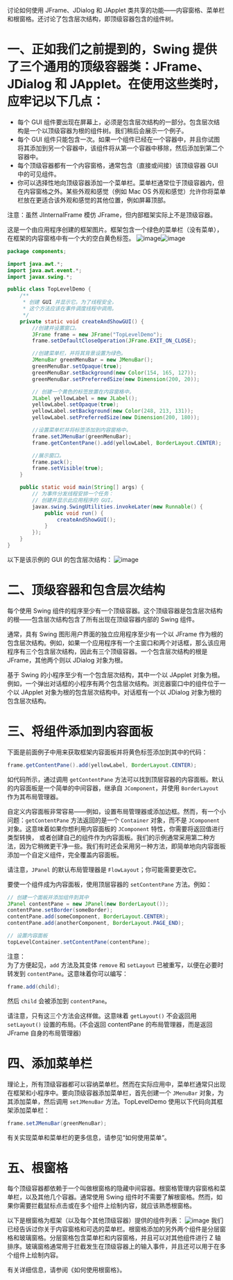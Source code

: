 讨论如何使用 JFrame、JDialog 和 JApplet 类共享的功能——内容窗格、菜单栏和根窗格。还讨论了包含层次结构，即顶级容器包含的组件树。
# 一、正如我们之前提到的，Swing 提供了三个通用的顶级容器类：JFrame、JDialog 和 JApplet。在使用这些类时，应牢记以下几点：

- 每个 GUI 组件要出现在屏幕上，必须是包含层次结构的一部分。包含层次结构是一个以顶级容器为根的组件树。我们稍后会展示一个例子。
- 每个 GUI 组件只能包含一次。如果一个组件已经在一个容器中，并且你试图将其添加到另一个容器中，该组件将从第一个容器中移除，然后添加到第二个容器中。
- 每个顶级容器都有一个内容窗格，通常包含（直接或间接）该顶级容器 GUI 中的可见组件。
- 你可以选择性地向顶级容器添加一个菜单栏。菜单栏通常位于顶级容器内，但在内容窗格之外。某些外观和感觉（例如 Mac OS 外观和感觉）允许你将菜单栏放在更适合该外观和感觉的其他位置，例如屏幕顶部。

注意：虽然 JInternalFrame 模仿 JFrame，但内部框架实际上不是顶级容器。

这是一个由应用程序创建的框架图片。框架包含一个绿色的菜单栏（没有菜单），在框架的内容窗格中有一个大的空白黄色标签。
![image](https://github.com/guangying23/java/assets/54796147/49b54cb1-9adf-4ef4-973f-3626f67c1a77)![image](https://github.com/guangying23/java/assets/54796147/8c331c46-0524-4259-966b-8b5c1d19e734)
```java
package components;

import java.awt.*;
import java.awt.event.*;
import javax.swing.*;

public class TopLevelDemo {
    /**
     * 创建 GUI 并显示它。为了线程安全，
     * 这个方法应该在事件调度线程中调用。
     */
    private static void createAndShowGUI() {
        //创建并设置窗口。
        JFrame frame = new JFrame("TopLevelDemo");
        frame.setDefaultCloseOperation(JFrame.EXIT_ON_CLOSE);

        //创建菜单栏，并将其背景设置为绿色。
        JMenuBar greenMenuBar = new JMenuBar();
        greenMenuBar.setOpaque(true);
        greenMenuBar.setBackground(new Color(154, 165, 127));
        greenMenuBar.setPreferredSize(new Dimension(200, 20));

        // 创建一个黄色的标签放置在内容窗格中。
        JLabel yellowLabel = new JLabel();
        yellowLabel.setOpaque(true);
        yellowLabel.setBackground(new Color(248, 213, 131));
        yellowLabel.setPreferredSize(new Dimension(200, 180));

        //设置菜单栏并将标签添加到内容窗格中。
        frame.setJMenuBar(greenMenuBar);
        frame.getContentPane().add(yellowLabel, BorderLayout.CENTER);

        //展示窗口。
        frame.pack();
        frame.setVisible(true);
    }

    public static void main(String[] args) {
        // 为事件分发线程安排一个任务：
        // 创建并显示此应用程序的 GUI。
        javax.swing.SwingUtilities.invokeLater(new Runnable() {
            public void run() {
                createAndShowGUI();
            }
        });
    }
}
```
以下是该示例的 GUI 的包含层次结构：
![image](https://github.com/guangying23/java/assets/54796147/d8395ab8-3640-4968-a88f-8d09633197ba)

# 二、顶级容器和包含层次结构
每个使用 Swing 组件的程序至少有一个顶级容器。这个顶级容器是包含层次结构的根——包含层次结构包含了所有出现在顶级容器内部的 Swing 组件。

通常，具有 Swing 图形用户界面的独立应用程序至少有一个以 JFrame 作为根的包含层次结构。例如，如果一个应用程序有一个主窗口和两个对话框，那么该应用程序有三个包含层次结构，因此有三个顶级容器。一个包含层次结构的根是 JFrame，其他两个则以 JDialog 对象为根。

基于 Swing 的小程序至少有一个包含层次结构，其中一个以 JApplet 对象为根。例如，一个弹出对话框的小程序有两个包含层次结构。浏览器窗口中的组件位于一个以 JApplet 对象为根的包含层次结构中。对话框有一个以 JDialog 对象为根的包含层次结构。

# 三、将组件添加到内容面板
下面是前面例子中用来获取框架内容面板并将黄色标签添加到其中的代码：

```java
frame.getContentPane().add(yellowLabel, BorderLayout.CENTER);
```

如代码所示，通过调用 `getContentPane` 方法可以找到顶层容器的内容面板。默认的内容面板是一个简单的中间容器，继承自 `JComponent`，并使用 `BorderLayout` 作为其布局管理器。

自定义内容面板非常容易——例如，设置布局管理器或添加边框。然而，有一个小问题：`getContentPane` 方法返回的是一个 `Container` 对象，而不是 `JComponent` 对象。这意味着如果你想利用内容面板的 `JComponent` 特性，你需要将返回值进行类型转换，
或者创建自己的组件作为内容面板。我们的示例通常采用第二种方法，因为它稍微更干净一些。我们有时还会采用另一种方法，即简单地向内容面板添加一个自定义组件，完全覆盖内容面板。

请注意，`JPanel` 的默认布局管理器是 `FlowLayout`；你可能需要更改它。

要使一个组件成为内容面板，使用顶层容器的 `setContentPane` 方法。例如：

```java
// 创建一个面板并添加组件到其中
JPanel contentPane = new JPanel(new BorderLayout());
contentPane.setBorder(someBorder);
contentPane.add(someComponent, BorderLayout.CENTER);
contentPane.add(anotherComponent, BorderLayout.PAGE_END);

// 设置内容面板
topLevelContainer.setContentPane(contentPane);
```
注意：  
为了方便起见，`add` 方法及其变体 `remove` 和 `setLayout` 已被重写，以便在必要时转发到 `contentPane`。这意味着你可以编写：

```java
frame.add(child);
```

然后 `child` 会被添加到 `contentPane`。

请注意，只有这三个方法会这样做。这意味着 `getLayout()` 不会返回用 `setLayout()` 设置的布局。(不会返回 contentPane 的布局管理器，而是返回 JFrame 自身的布局管理器)

# 四、添加菜单栏
理论上，所有顶级容器都可以容纳菜单栏。然而在实际应用中，菜单栏通常只出现在框架和小程序中。要向顶级容器添加菜单栏，首先创建一个 `JMenuBar` 对象，为其添加菜单，然后调用 `setJMenuBar` 方法。TopLevelDemo 使用以下代码向其框架添加菜单栏：

```java
frame.setJMenuBar(greenMenuBar);
```

有关实现菜单和菜单栏的更多信息，请参见“如何使用菜单”。

# 五、根窗格
每个顶级容器都依赖于一个叫做根窗格的隐藏中间容器。根窗格管理内容窗格和菜单栏，以及其他几个容器。通常使用 Swing 组件时不需要了解根窗格。然而，如果你需要拦截鼠标点击或在多个组件上绘制内容，就应该熟悉根窗格。

以下是根窗格为框架（以及每个其他顶级容器）提供的组件列表：
![image](https://github.com/guangying23/java/assets/54796147/258c15f0-4230-44f7-b7f5-02b80a0e50cf)
我们已经告诉过你关于内容窗格和可选的菜单栏。根窗格添加的另外两个组件是分层窗格和玻璃窗格。分层窗格包含菜单栏和内容窗格，并且可以对其他组件进行 Z 轴排序。玻璃窗格通常用于拦截发生在顶级容器上的输入事件，并且还可以用于在多个组件上绘制内容。

有关详细信息，请参阅《如何使用根窗格》。
